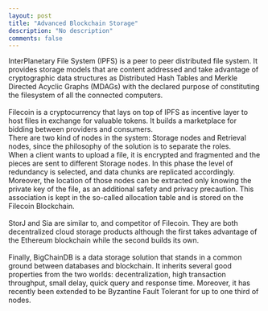 ```yaml
---
layout: post
title: "Advanced Blockchain Storage"
description: "No description"
comments: false
---
```


InterPlanetary File System (IPFS) is a peer to peer distributed file system. It provides storage models that are content addressed and take advantage of cryptographic data structures as Distributed Hash Tables and Merkle Directed Acyclic Graphs (MDAGs) with the declared purpose of constituting the filesystem of all the connected computers.<br>
<br>
Filecoin is a cryptocurrency that lays on top of IPFS as incentive layer to host files in exchange for valuable tokens. It builds a marketplace for bidding between providers and consumers.<br>
There are two kind of nodes in the system: Storage nodes and Retrieval nodes, since the philosophy of the solution is to separate the roles.<br>
When a client wants to upload a file, it is encrypted and fragmented and the pieces are sent to different Storage nodes. In this phase the level of redundancy is selected, and data chunks are replicated accordingly. Moreover, the location of those nodes can be extracted only knowing the private key of the file, as an additional safety and privacy precaution. This association is kept in the so-called allocation table and is stored on the Filecoin Blockchain.<br>
<br>
StorJ and Sia are similar to, and competitor of Filecoin. They are both decentralized cloud storage products although the first takes advantage of the Ethereum blockchain while the second builds its own. <br>
<br>
Finally, BigChainDB is a data storage solution that stands in a common ground between databases and blockchain. It inherits several good properties from the two worlds: decentralization, high transaction throughput, small delay, quick query and response time. Moreover, it has recently been extended to be Byzantine Fault Tolerant for up to one third of nodes.<br>
<br>